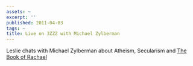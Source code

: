 ```yaml
---
assets: ~
excerpt: ''
published: 2011-04-03
tags: ~
title: Live on 3ZZZ with Michael Zylberman
---
```

Leslie chats with Michael Zylberman about Atheism, Secularism and [The Book of Rachael](http://cannold.com/articles/article/the-book-of-rachael/) 